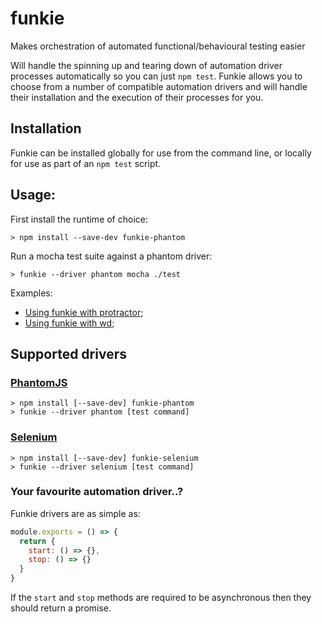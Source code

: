 # funkie

Makes orchestration of automated functional/behavioural testing easier

Will handle the spinning up and tearing down of automation driver processes automatically so you can just `npm test`. Funkie allows you to choose from a number of compatible automation drivers and will handle their installation and the execution of their processes for you.

## Installation

Funkie can be installed globally for use from the command line, or locally for use as part of an `npm test` script.

## Usage:

First install the runtime of choice:

```shell
> npm install --save-dev funkie-phantom
```

Run a mocha test suite against a phantom driver:

```shell
> funkie --driver phantom mocha ./test
```

Examples:

* [Using funkie with protractor](./examples/protractor);
* [Using funkie with wd](./examples/wd);

## Supported drivers

### [PhantomJS](github.com/lennym/funkie-phantom)

```
> npm install [--save-dev] funkie-phantom
> funkie --driver phantom [test command]
```

### [Selenium](github.com/lennym/funkie-selenium)

```
> npm install [--save-dev] funkie-selenium
> funkie --driver selenium [test command]
```

### Your favourite automation driver..?

Funkie drivers are as simple as:

```javascript
module.exports = () => {
  return {
    start: () => {},
    stop: () => {}
  }
}
```

If the `start` and `stop` methods are required to be asynchronous then they should return a promise.

